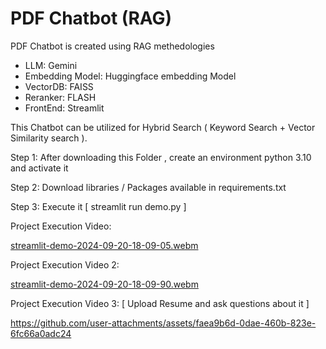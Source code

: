 # PDF Chatbot (RAG)

PDF Chatbot is created using RAG methedologies
- LLM: Gemini
- Embedding Model: Huggingface embedding Model
- VectorDB: FAISS
- Reranker: FLASH
- FrontEnd: Streamlit

This Chatbot can be utilized for Hybrid Search ( Keyword Search + Vector Similarity search ).

Step 1: After downloading this Folder , create an environment python 3.10 and activate it

Step 2: Download libraries / Packages available in requirements.txt

Step 3: Execute it [ streamlit run demo.py ]

Project Execution Video:


[streamlit-demo-2024-09-20-18-09-05.webm](https://github.com/user-attachments/assets/f145be44-2079-4a71-a80a-cb0f8a7ea12d)

Project Execution Video 2:

[streamlit-demo-2024-09-20-18-09-90.webm](https://github.com/user-attachments/assets/7a8b5fd3-4696-4e13-9376-0b1558966357)

Project Execution Video 3: [ Upload Resume and ask questions about it ]


https://github.com/user-attachments/assets/faea9b6d-0dae-460b-823e-6fc66a0adc24

